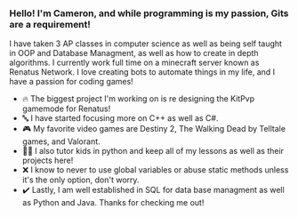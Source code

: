 ### Hello! I'm Cameron, and while programming is my passion, Gits are a requirement!
I have taken 3 AP classes in computer science as well as being self taught in OOP and Database Managment, as well as how to create in depth algorithms.
I currently work full time on a minecraft server known as Renatus Network.
I love creating bots to automate things in my life, and I have a passion for coding games!
- 🔥 The biggest project I'm working on is re designing the KitPvp gamemode for Renatus!
- 🔤 I have started focusing more on C++ as well as C#.
- 🎮 My favorite video games are Destiny 2, The Walking Dead by Telltale games, and Valorant.
- 👨‍🏫 I also tutor kids in python and keep all of my lessons as well as their projects here!
- ❌ I know to never to use global variables or abuse static methods unless it's the only option, don't worry.
- ✔️ Lastly, I am well established in SQL for data base managment as well as Python and Java.
Thanks for checking me out!


<!--
**Raconteur37/Raconteur37** is a ✨ _special_ ✨ repository because its `README.md` (this file) appears on your GitHub profile.

Here are some ideas to get you started:

Hello! I'm Cameron, and while programming is my passion, Gits are a requirement!
I have taken 3 AP classes in computer science but I am self taught in OOP and Database Managment, as well as how to create in depth algorithms.
I currently work full time on the minecraft server known as Renatus Network.
I love creating bots to automate things in my life, and I have a passion coding for games!
- 🔥 The biggest project I'm working on is re designing the KitPvp gamemode for Renatus!
- 🔤 I have started focusing more on C++ as well as C#.
- 🎮 My favorite video games are Destiny 2 and The Walking Dead by Telltale games.
- 👨‍🏫 I also tutor kids in python and keep all of my lessons as well as their projects here!
- ❌ I know to never to use global variables or abuse static methods unless it's the only option, don't worry.
I am well established in SQL for data base managment as well as Python and Java. 
For java, I like OOP since to me, it's the most efficient. 
